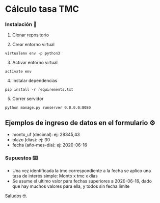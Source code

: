 # Cálculo tasa TMC



### Instalación 🔧

1.  Clonar repositorio

2.  Crear entorno virtual

```
virtualenv env -p python3

```

3.  Activar entorno virtual

```
activate env

```

4.  Instalar dependencias

```
pip install -r requirements.txt

```

5.  Correr servidor

```
python manage.py runserver 0.0.0.0:8080

```

## Ejemplos de ingreso de datos en el formulario ⚙️

- monto_uf (decimal): ej: 28345,43
- plazo (días): ej: 30
- fecha (año-mes-día): ej: 2020-06-16


### Supuestos ⌨️

- Una vez identificada la tmc correspondiente a la fecha se aplico una tasa de interés simple: Monto x tmc x días
- Se asume el ultimo valor para fechas superiores a 2020-06-16, dado que hay muchos valores para ella, y todos sin fecha limite


Saludos 🤓.

